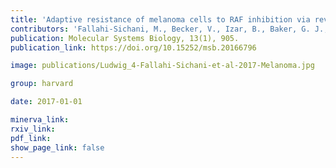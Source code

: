 ```yaml
---
title: 'Adaptive resistance of melanoma cells to RAF inhibition via reversible induction of a slowly dividing de-differentiated state.'
contributors: 'Fallahi-Sichani, M., Becker, V., Izar, B., Baker, G. J., Lin, J.-R., Boswell, S. A., Shah, P., Rotem, A., Garraway, L. A., & Sorger, P. K. (2017).'
publication: Molecular Systems Biology, 13(1), 905.
publication_link: https://doi.org/10.15252/msb.20166796

image: publications/Ludwig_4-Fallahi-Sichani-et-al-2017-Melanoma.jpg

group: harvard

date: 2017-01-01

minerva_link: 
rxiv_link: 
pdf_link: 
show_page_link: false
---
```

